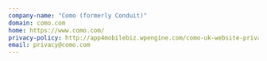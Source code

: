```yaml
---
company-name: "Como (formerly Conduit)"
domain: como.com
home: https://www.como.com/
privacy-policy: http://app4mobilebiz.wpengine.com/como-uk-website-privacy-policy.html
email: privacy@como.com
---
```




